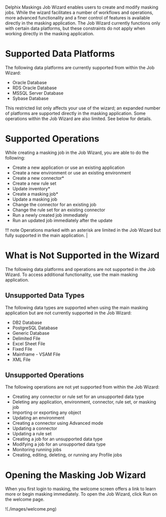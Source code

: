 Delphix Maskings Job Wizard  enables users to create and modify masking jobs. 
While the wizard facilitates a number of workflows and operations, more
advanced functionality and a finer control of features is available directly
in the masking application. The Job Wizard currently functions only with certain
data platforms, but these constraints do not apply when working directly in the
masking application.

# Supported Data Platforms
The following data platforms are currently supported from within the Job Wizard:
 - Oracle Database
 - RDS Oracle Database
 - MSSQL Server Database
 - Sybase Database

This restricted list only affects your use of the wizard; an expanded number of
platforms are supported directly in the masking application. Some operations
within the Job Wizard are also limited. See below for details.

# Supported Operations
While creating a masking job in the Job Wizard, you are able to do the following:

- Create a new application or use an existing application
- Create a new environment or use an existing environment
- Create a new connector*
- Create a new rule set
- Update inventory*
- Create a masking job*
- Update a masking job
- Change the connector for an existing job
- Change the rule set for an existing connector
- Run a newly created job immediately
- Run an updated job immediately after the update

!!! note
    Operations marked with an asterisk are limited in the Job Wizard but fully supported in the main application. |

# What is Not Supported in the Wizard
The following data platforms and operations are not supported in the Job Wizard.
To access additional functionality, use the main masking application.

## Unsupported Data Types
The following data types are supported when using the main masking application
but are not currently supported in the Job Wizard:

- DB2 Database
- PostgreSQL Database
- Generic Database
- Delimited File
- Excel Sheet File
- Fixed File
- Mainframe - VSAM File
- XML File

## Unsupported Operations
The following operations are not yet supported from within the Job Wizard:

- Creating any connector or rule set for an unsupported data type
- Deleting any application, environment, connector, rule set, or masking job
- Importing or exporting any object
- Updating an environment
- Creating a connector using Advanced mode
- Updating a connector
- Updating a rule set
- Creating a job for an unsupported data type
- Modifying a job for an unsupported data type
- Monitoring running jobs
- Creating, editing, deleting, or running any Profile jobs

# Opening the Masking Job Wizard
When you first login to masking, the welcome screen offers a link to learn more
or begin masking immediately. To open the Job Wizard, click Run on the welcome
page.

!(./images/welcome.png)
